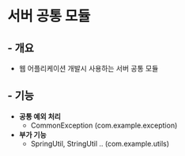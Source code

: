 # 서버 공통 모듈

## - 개요
- 웹 어플리케이션 개발시 사용하는 서버 공통 모듈

## - 기능
- **공통 예외 처리**
  - CommonException (com.example.exception)
- **부가 기능**
  - SpringUtil, StringUtil .. (com.example.utils)